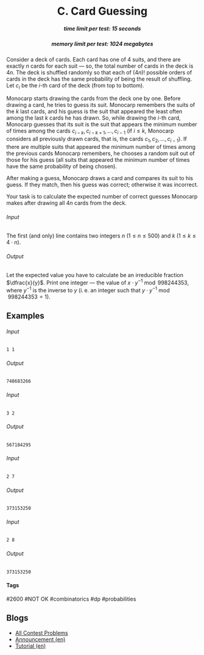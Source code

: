 <h1 style='text-align: center;'> C. Card Guessing</h1>

<h5 style='text-align: center;'>time limit per test: 15 seconds</h5>
<h5 style='text-align: center;'>memory limit per test: 1024 megabytes</h5>

Consider a deck of cards. Each card has one of $4$ suits, and there are exactly $n$ cards for each suit — so, the total number of cards in the deck is $4n$. The deck is shuffled randomly so that each of $(4n)!$ possible orders of cards in the deck has the same probability of being the result of shuffling. Let $c_i$ be the $i$-th card of the deck (from top to bottom).

Monocarp starts drawing the cards from the deck one by one. Before drawing a card, he tries to guess its suit. Monocarp remembers the suits of the $k$ last cards, and his guess is the suit that appeared the least often among the last $k$ cards he has drawn. So, while drawing the $i$-th card, Monocarp guesses that its suit is the suit that appears the minimum number of times among the cards $c_{i-k}, c_{i-k+1}, \dots, c_{i-1}$ (if $i \le k$, Monocarp considers all previously drawn cards, that is, the cards $c_1, c_2, \dots, c_{i-1}$). If there are multiple suits that appeared the minimum number of times among the previous cards Monocarp remembers, he chooses a random suit out of those for his guess (all suits that appeared the minimum number of times have the same probability of being chosen).

After making a guess, Monocarp draws a card and compares its suit to his guess. If they match, then his guess was correct; otherwise it was incorrect.

Your task is to calculate the expected number of correct guesses Monocarp makes after drawing all $4n$ cards from the deck.

###### Input

The first (and only) line contains two integers $n$ ($1 \le n \le 500$) and $k$ ($1 \le k \le 4 \cdot n$).

###### Output

Let the expected value you have to calculate be an irreducible fraction $\dfrac{x}{y}$. Print one integer — the value of $x \cdot y^{-1} \bmod 998244353$, where $y^{-1}$ is the inverse to $y$ (i. e. an integer such that $y \cdot y^{-1} \bmod 998244353 = 1$).

## Examples

###### Input


```text
1 1
```
###### Output


```text
748683266
```
###### Input


```text
3 2
```
###### Output


```text
567184295
```
###### Input


```text
2 7
```
###### Output


```text
373153250
```
###### Input


```text
2 8
```
###### Output


```text
373153250
```


#### Tags 

#2600 #NOT OK #combinatorics #dp #probabilities 

## Blogs
- [All Contest Problems](../2022-2023_ICPC,_NERC,_Southern_and_Volga_Russian_Regional_Contest_(Online_Mirror,_ICPC_Rules,_Preferably_Teams).md)
- [Announcement (en)](../blogs/Announcement_(en).md)
- [Tutorial (en)](../blogs/Tutorial_(en).md)
